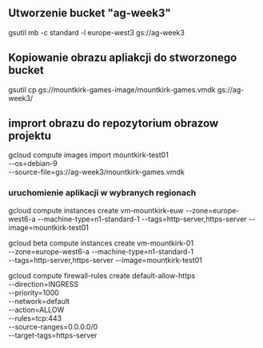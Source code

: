 
## Utworzenie bucket "ag-week3"
gsutil mb -c standard -l europe-west3 gs://ag-week3

## Kopiowanie obrazu apliakcji do stworzonego bucket
gsutil cp gs://mountkirk-games-image/mountkirk-games.vmdk gs://ag-week3/

## imprort obrazu do repozytorium obrazow projektu
gcloud compute images import mountkirk-test01 \
--os=debian-9 \
--source-file=gs://ag-week3/mountkirk-games.vmdk
### uruchomienie aplikacji w wybranych regionach
gcloud compute instances create vm-mountkirk-euw --zone=europe-west6-a --machine-type=n1-standard-1 --tags=http-server,https-server --image=mountkirk-test01


gcloud beta compute instances create vm-mountkirk-01 \
--zone=europe-west6-a --machine-type=n1-standard-1 \
--tags=http-server,https-server --image=mountkirk-test01



gcloud compute firewall-rules create default-allow-https \
--direction=INGRESS \
--priority=1000 \
--network=default \
--action=ALLOW \
--rules=tcp:443 \
--source-ranges=0.0.0.0/0 \
--target-tags=https-server